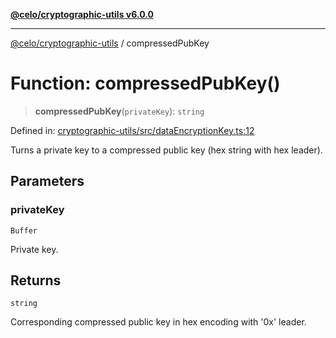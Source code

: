 [**@celo/cryptographic-utils v6.0.0**](../README.md)

***

[@celo/cryptographic-utils](../globals.md) / compressedPubKey

# Function: compressedPubKey()

> **compressedPubKey**(`privateKey`): `string`

Defined in: [cryptographic-utils/src/dataEncryptionKey.ts:12](https://github.com/celo-org/developer-tooling/blob/master/packages/sdk/cryptographic-utils/src/dataEncryptionKey.ts#L12)

Turns a private key to a compressed public key (hex string with hex leader).

## Parameters

### privateKey

`Buffer`

Private key.

## Returns

`string`

Corresponding compressed public key in hex encoding with '0x' leader.
